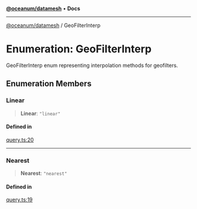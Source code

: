 [**@oceanum/datamesh**](../README.md) • **Docs**

***

[@oceanum/datamesh](../README.md) / GeoFilterInterp

# Enumeration: GeoFilterInterp

GeoFilterInterp enum representing interpolation methods for geofilters.

## Enumeration Members

### Linear

> **Linear**: `"linear"`

#### Defined in

[query.ts:20](https://github.com/oceanum-io/oceanum-js/blob/2a3d0b3c7de398029b2a7ac8bdc8bdd7f540f7d6/packages/datamesh/src/lib/query.ts#L20)

***

### Nearest

> **Nearest**: `"nearest"`

#### Defined in

[query.ts:19](https://github.com/oceanum-io/oceanum-js/blob/2a3d0b3c7de398029b2a7ac8bdc8bdd7f540f7d6/packages/datamesh/src/lib/query.ts#L19)
